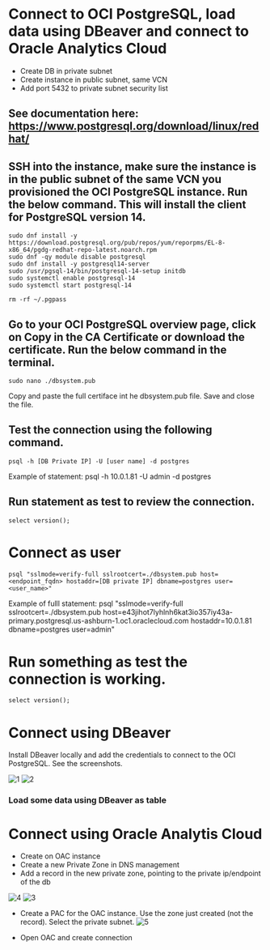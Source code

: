 # Connect to OCI PostgreSQL, load data using DBeaver and connect to Oracle Analytics Cloud

- Create DB in private subnet
- Create instance in public subnet, same VCN
- Add port 5432 to private subnet security list

## See documentation here: https://www.postgresql.org/download/linux/redhat/

## SSH into the instance, make sure the instance is in the public subnet of the same VCN you provisioned the OCI PostgreSQL instance. Run the below command. This will install the client for PostgreSQL version 14. 
```
sudo dnf install -y https://download.postgresql.org/pub/repos/yum/reporpms/EL-8-x86_64/pgdg-redhat-repo-latest.noarch.rpm
sudo dnf -qy module disable postgresql
sudo dnf install -y postgresql14-server
sudo /usr/pgsql-14/bin/postgresql-14-setup initdb
sudo systemctl enable postgresql-14
sudo systemctl start postgresql-14
```

```rm -rf ~/.pgpass```

## Go to your OCI PostgreSQL overview page, click on **Copy** in the CA Certificate or download the certificate. Run the below command in the terminal.
```
sudo nano ./dbsystem.pub
```
Copy and paste the full certiface int he dbsystem.pub file. Save and close the file.

## Test the connection using the following command.
```psql -h [DB Private IP] -U [user name] -d postgres```

Example of statement: psql -h 10.0.1.81 -U admin -d postgres

## Run statement as test to review the connection.
```select version();```

# Connect as user
```psql "sslmode=verify-full sslrootcert=./dbsystem.pub host=<endpoint_fqdn> hostaddr=[DB private IP] dbname=postgres user=<user_name>"```

Example of fulll statement: psql "sslmode=verify-full sslrootcert=./dbsystem.pub host=e43jihot7lyhlnh6kat3io357iy43a-primary.postgresql.us-ashburn-1.oc1.oraclecloud.com hostaddr=10.0.1.81 dbname=postgres user=admin"

# Run something as test the connection is working.
```select version();```


# Connect using DBeaver

Install DBeaver locally and add the credentials to connect to the OCI PostgreSQL. See the screenshots. 

![1](images/img_1.png)
![2](images/img_2.png)

### Load some data using DBeaver as table

# Connect using Oracle Analytis Cloud
- Create on OAC instance
- Create a new Private Zone in DNS management
- Add a record in the new private zone, pointing to the private ip/endpoint of the db

![4](images/img_4.png)
![3](images/img_3.png)

- Create a PAC for the OAC instance. Use the zone just created (not the record). Select the private subnet.
![5](images/img_5.png)

- Open OAC and create connection
